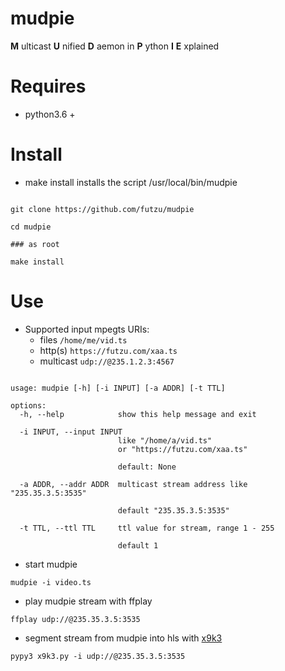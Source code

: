 # mudpie
__M__ ulticast __U__ nified __D__ aemon in __P__ ython __I__ __E__ xplained

# Requires 
* python3.6 +

# Install
* make install installs the  script /usr/local/bin/mudpie

```smalltalk

git clone https://github.com/futzu/mudpie

cd mudpie

### as root

make install 

```

# Use
* Supported input mpegts URIs:
  * files  `/home/me/vid.ts`
  * http(s) `https://futzu.com/xaa.ts`
  * multicast `udp://@235.1.2.3:4567`

```smalltalk

usage: mudpie [-h] [-i INPUT] [-a ADDR] [-t TTL]

options:
  -h, --help            show this help message and exit
  
  -i INPUT, --input INPUT
                        like "/home/a/vid.ts" 
                        or "https://futzu.com/xaa.ts"
                        
                        default: None
                        
  -a ADDR, --addr ADDR  multicast stream address like "235.35.3.5:3535"
        
                        default "235.35.3.5:3535"
  
  -t TTL, --ttl TTL     ttl value for stream, range 1 - 255
  
                        default 1

```
* start mudpie

```smalltalk
mudpie -i video.ts
```

* play mudpie stream with ffplay

```smalltalk
ffplay udp://@235.35.3.5:3535
```
* segment stream from mudpie into hls with [x9k3](https://github.com/futzu/x9k3)

```smalltalk
pypy3 x9k3.py -i udp://@235.35.3.5:3535
```
